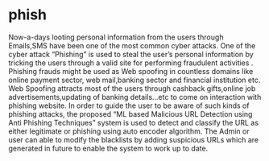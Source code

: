 # phish
Now-a-days looting personal information from the users through Emails,SMS have been one of the most common cyber attacks. One of the cyber attack “Phishing” is used to steal the user’s personal information by tricking the users through a valid site  for performing fraudulent activities .
                            Phishing frauds might be  used  as Web spoofing in countless domains like online payment sector, web mail,banking sector and financial institution etc. Web Spoofing attracts most of the users through cashback gifts,online job advertisements,updating of banking details...etc
                             to come on interaction with phishing website. 
                            In order to guide the user to be aware of such kinds of phishing attacks,
                            the proposed “ML based Malicious URL Detection using Anti Phishing Techniques” system is used to detect and classify the URL as either legitimate or phishing using auto encoder algorithm. The Admin or user can able to  modify the blacklists 
                            by adding suspicious URLs which are generated in future to enable the system to work up to date. 
